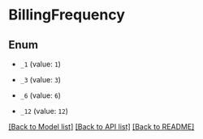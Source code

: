 # BillingFrequency

## Enum


* `_1` (value: `1`)

* `_3` (value: `3`)

* `_6` (value: `6`)

* `_12` (value: `12`)


[[Back to Model list]](../README.md#documentation-for-models) [[Back to API list]](../README.md#documentation-for-api-endpoints) [[Back to README]](../README.md)


